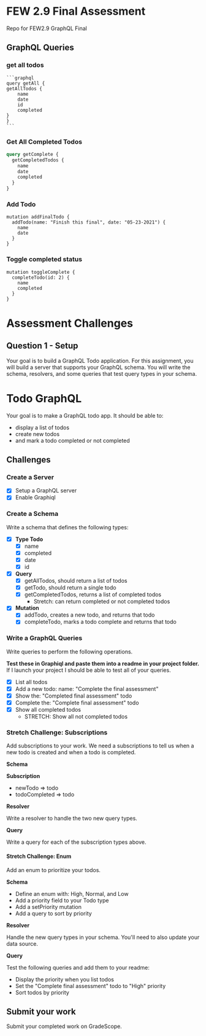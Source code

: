 # FEW 2.9 Final Assessment
Repo for FEW2.9 GraphQL Final

## GraphQL Queries
### get all todos
    ```graphql
    query getAll {
    getAllTodos {
        name
        date
        id
        completed
    }
    }
    ```

### Get All Completed Todos
```graphql
query getComplete {
  getCompletedTodos {
    name
    date
    completed
  }
}
```

### Add Todo
```gql
mutation addFinalTodo {
  addTodo(name: "Finish this final", date: "05-23-2021") {
    name
    date
  }
}
```

### Toggle completed status
```gql
mutation toggleComplete {
  completeTodo(id: 2) {
    name
    completed
  }
}
```

# Assessment Challenges
## Question 1 - Setup

Your goal is to build a GraphQL Todo application. For this assignment, you will build a server that supports your GraphQL schema. You will write the schema, resolvers, and some queries that test query types in your schema. 

# Todo GraphQL

Your goal is to make a GraphQL todo app. It should be able to:

- display a list of todos
- create new todos
- and mark a todo completed or not completed

## Challenges

### Create a Server

- [x] Setup a GraphQL server
- [x] Enable Graphiql

### Create a Schema 

Write a schema that defines the following types:

- [x] **Type Todo**
  - [x] name 
  - [x] completed
  - [x] date 
  - [x] id

- [x] **Query**
  - [x] getAllTodos, should return a list of todos
  - [x] getTodo, should return a single todo
  - [x] getCompletedTodos, returns a list of completed todos
  	- Stretch: can return completed or not completed todos

- [x] **Mutation**
  - [x] addTodo, creates a new todo, and returns that todo
  - [x] completeTodo, marks a todo complete and returns that todo

### Write a GraphQL Queries

Write queries to perform the following operations. 

**Test these in Graphiql and paste them into a readme in your project folder.** If I launch your project I should be able to test all of your queries. 

- [x] List all todos
- [x] Add a new todo: name: "Complete the final assessment"
- [x] Show the: "Completed final assessment" todo 
- [x] Complete the: "Complete final assessment" todo
- [x] Show all completed todos
  - STRETCH: Show all not completed todos

### Stretch Challenge: Subscriptions

Add subscriptions to your work. We need a subscriptions to tell us when a new todo is created and when a todo is completed.

**Schema**

**Subscription**
- newTodo => todo
- todoCompleted => todo

**Resolver**

Write a resolver to handle the two new query types.

**Query**

Write a query for each of the subscription types above. 

#### Stretch Challenge: Enum

Add an enum to prioritize your todos. 

**Schema**

- Define an enum with: High, Normal, and Low 
- Add a priority field to your Todo type
- Add a setPriority mutation
- Add a query to sort by priority

**Resolver**

Handle the new query types in your schema. You'll need to also update your data source. 

**Query**

Test the following queries and add them to your readme:  

- Display the priority when you list todos
- Set the "Complete final assessment" todo to "High" priority
- Sort todos by priority

## Submit your work 

Submit your completed work on GradeScope.
